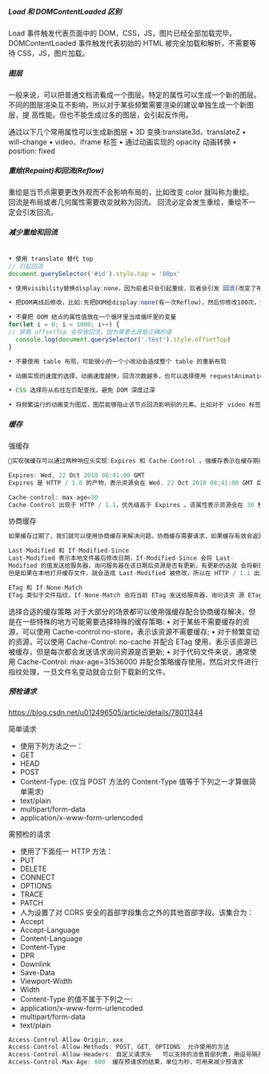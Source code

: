 ##### Load 和 DOMContentLoaded 区别

Load 事件触发代表页面中的 DOM，CSS，JS，图片已经全部加载完毕。
DOMContentLoaded 事件触发代表初始的 HTML 被完全加载和解析，不需要等待 CSS，JS，图片加载。

##### 图层

一般来说，可以把普通文档流看成一个图层。特定的属性可以生成一个新的图层。 不同的图层渲染互不影响，所以对于某些频繁需要渲染的建议单独生成一个新图层，提 高性能。但也不能生成过多的图层，会引起反作用。

通过以下几个常用属性可以生成新图层
• 3D 变换:translate3d、translateZ
• will-change
• video、iframe 标签
• 通过动画实现的 opacity 动画转换
• position: fixed

##### 重绘(Repaint)和回流(Reflow)

重绘是当节点需要更改外观而不会影响布局的，比如改变 color 就叫称为重绘。
回流是布局或者几何属性需要改变就称为回流。
回流必定会发生重绘，重绘不一定会引发回流。

##### 减少重绘和回流

```javascript

• 使用 translate 替代 top
// 引起回流
document.querySelector('#id').style.top = '80px'

• 使用visibility替换display:none，因为前者只会引起重绘，后者会引发 回流(改变了布局)

• 把DOM离线后修改，比如:先把DOM给display:none(有一次Reflow)，然后你修改100次，然后再把它显示出来

• 不要把 DOM 结点的属性值放在一个循环里当成循环里的变量
for(let i = 0; i < 1000; i++) {
// 获取 offsetTop 会导致回流，因为需要去获取正确的值
  console.log(document.querySelector('.test').style.offsetTop)
}

• 不要使用 table 布局，可能很小的一个小改动会造成整个 table 的重新布局

• 动画实现的速度的选择，动画速度越快，回流次数越多，也可以选择使用 requestAnimationFrame

• CSS 选择符从右往左匹配查找，避免 DOM 深度过深

• 将频繁运行的动画变为图层，图层能够阻止该节点回流影响别的元素。比如对于 video 标签，浏览器会自动将该节点变为图层。
```

##### 缓存

强缓存

```javascript
实现强缓存可以通过两种响应头实现:Expires 和 Cache-Control 。强缓存表示在缓存期间不需要请求，state code 为 200

Expires: Wed, 22 Oct 2018 08:41:00 GMT
Expires 是 HTTP / 1.0 的产物，表示资源会在 Wed, 22 Oct 2018 08:41:00 GMT 后过期，需要再次请求。并且 Expires 受限于本地时间，如果修改了本地时间，可能会造成缓存失效。

Cache-control: max-age=30
Cache-Control 出现于 HTTP / 1.1，优先级高于 Expires 。该属性表示资源会在 30 秒后过期，需要再次请求。
```

协商缓存

```javascript
如果缓存过期了，我们就可以使用协商缓存来解决问题。协商缓存需要请求，如果缓存有效会返回 304。 协商缓存需要客户端和服务端共同实现，和强缓存一样，也有两种实现方式。

Last-Modified 和 If-Modified-Since
Last-Modified 表示本地文件最后修改日期，If-Modified-Since 会将 Last-
Modified 的值发送给服务器，询问服务器在该日期后资源是否有更新，有更新的话就 会将新的资源发送回来。
但是如果在本地打开缓存文件，就会造成 Last-Modified 被修改，所以在 HTTP / 1.1 出现了 ETag 。

ETag 和 If-None-Match
ETag 类似于文件指纹，If-None-Match 会将当前 ETag 发送给服务器，询问该资 源 ETag 是否变动，有变动的话就将新的资源发送回来。并且 ETag 优先级比 Last- Modified 高。
```

选择合适的缓存策略
对于大部分的场景都可以使用强缓存配合协商缓存解决，但是在一些特殊的地方可能需要选择特殊的缓存策略:
• 对于某些不需要缓存的资源，可以使用 Cache-control:no-store，表示该资源不需要缓存;
• 对于频繁变动的资源，可以使用 Cache-Control: no-cache 并配合 ETag 使用，表示该资源已被缓存，但是每次都会发送请求询问资源是否更新;
• 对于代码文件来说，通常使用 Cache-Control: max-age=31536000 并配合策略缓存使用，然后对文件进行指纹处理，一旦文件名变动就会立刻下载新的文件。

##### 预检请求

https://blog.csdn.net/u012496505/article/details/78011344

简单请求

- 使用下列方法之一：
- GET
- HEAD
- POST
- Content-Type: (仅当 POST 方法的 Content-Type 值等于下列之一才算做简单需求)
- text/plain
- multipart/form-data
- application/x-www-form-urlencoded

需预检的请求

- 使用了下面任一 HTTP 方法：
- PUT
- DELETE
- CONNECT
- OPTIONS
- TRACE
- PATCH
- 人为设置了对 CORS 安全的首部字段集合之外的其他首部字段。该集合为：
- Accept
- Accept-Language
- Content-Language
- Content-Type
- DPR
- Downlink
- Save-Data
- Viewport-Width
- Width
- Content-Type 的值不属于下列之一:
- application/x-www-form-urlencoded
- multipart/form-data
- text/plain

```javascript
Access-Control-Allow-Origin: xxx
Access-Control-Allow-Methods: POST, GET, OPTIONS  允许使用的方法
Access-Control-Allow-Headers: 自定义请求头   可以支持的消息首部列表，用逗号隔开
Access-Control-Max-Age: 600  缓存预请求的结果，单位为秒，可用来减少预请求
```
